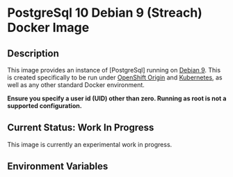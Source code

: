 # PostgreSql 10 Debian 9 (Streach) Docker Image

## Description

This image provides an instance of [PostgreSql] running on [Debian 9](https://www.debian.org/). This is created specifically to be run under [OpenShift Origin](https://www.openshift.org/) and [Kubernetes](https://kubernetes.io/), as well as any other standard Docker environment.

**Ensure you specify a user id (UID) other than zero. Running as root is not a supported configuration.**

## Current Status: Work In Progress

This image is currently an experimental work in progress.

## Environment Variables
